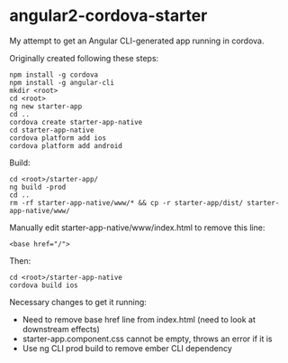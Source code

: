 # angular2-cordova-starter

My attempt to get an Angular CLI-generated app running in cordova.

Originally created following these steps:
```
npm install -g cordova
npm install -g angular-cli
mkdir <root>
cd <root>
ng new starter-app
cd ..
cordova create starter-app-native
cd starter-app-native
cordova platform add ios
cordova platform add android
```

Build:
```
cd <root>/starter-app/
ng build -prod
cd ..
rm -rf starter-app-native/www/* && cp -r starter-app/dist/ starter-app-native/www/
```
Manually edit starter-app-native/www/index.html to remove this line:
```
<base href="/">
```
Then:
```
cd <root>/starter-app-native
cordova build ios
```

Necessary changes to get it running:
* Need to remove base href line from index.html (need to look at downstream effects)
* starter-app.component.css cannot be empty, throws an error if it is
* Use ng CLI prod build to remove ember CLI dependency
